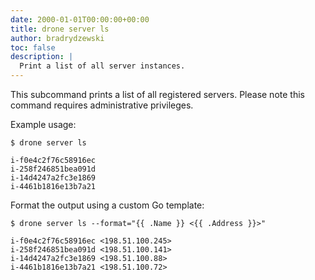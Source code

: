 ```yaml
---
date: 2000-01-01T00:00:00+00:00
title: drone server ls
author: bradrydzewski
toc: false
description: |
  Print a list of all server instances.
---
```


This subcommand prints a list of all registered servers. Please note this command requires administrative privileges.

Example usage:

```
$ drone server ls

i-f0e4c2f76c58916ec
i-258f246851bea091d
i-14d4247a2fc3e1869
i-4461b1816e13b7a21
```

Format the output using a custom Go template:

```
$ drone server ls --format="{{ .Name }} <{{ .Address }}>"

i-f0e4c2f76c58916ec <198.51.100.245>
i-258f246851bea091d <198.51.100.141>
i-14d4247a2fc3e1869 <198.51.100.88>
i-4461b1816e13b7a21 <198.51.100.72>
```
